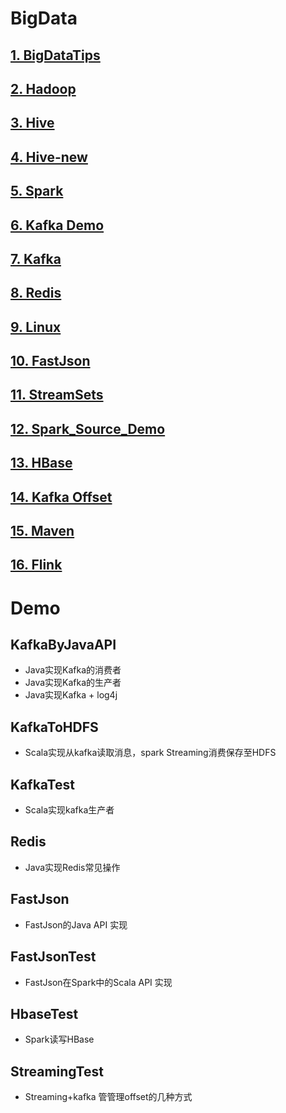 # BigData

## [1. BigDataTips](https://github.com/tygxy/BigData/blob/master/BigDataTips.md)
## [2. Hadoop](https://github.com/tygxy/BigData/blob/master/Hadoop.md)
## [3. Hive](https://github.com/tygxy/BigData/blob/master/HIVE.md)
## [4. Hive-new](https://github.com/tygxy/BigData/blob/master/hive-new.md)
## [5. Spark](https://github.com/tygxy/BigData/blob/master/Spark.md)
## [6. Kafka Demo](https://github.com/tygxy/BigData/blob/master/Kafka_Demo.md)
## [7. Kafka](https://github.com/tygxy/BigData/blob/master/kafka.md)
## [8. Redis](https://github.com/tygxy/BigData/blob/master/Redis.md)
## [9. Linux](https://github.com/tygxy/BigData/blob/master/Linux.md)
## [10. FastJson](https://github.com/tygxy/BigData/blob/master/FastJson.md)
## [11. StreamSets](https://github.com/tygxy/BigData/blob/master/streamsets.md)
## [12. Spark_Source_Demo](https://github.com/tygxy/BigData/blob/master/Spark_Source_Demo.md)
## [13. HBase](https://github.com/tygxy/BigData/blob/master/HBase.md)
## [14. Kafka Offset](https://github.com/tygxy/BigData/blob/master/Streaming_Kafka_Offset.md)
## [15. Maven](https://github.com/hufan30/BigData-1/blob/master/Maven_demo.md)
## [16. Flink](https://github.com/tygxy/BigData/blob/master/Flink.md)


# Demo

## KafkaByJavaAPI

- Java实现Kafka的消费者
- Java实现Kafka的生产者
- Java实现Kafka + log4j

## KafkaToHDFS

- Scala实现从kafka读取消息，spark Streaming消费保存至HDFS

## KafkaTest

- Scala实现kafka生产者

## Redis

- Java实现Redis常见操作

## FastJson

- FastJson的Java API 实现

## FastJsonTest

- FastJson在Spark中的Scala API 实现

## HbaseTest

- Spark读写HBase

## StreamingTest

- Streaming+kafka 管管理offset的几种方式
